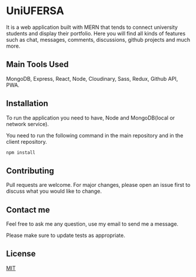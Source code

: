 # UniUFERSA

It is a web application built with MERN that tends to connect university students and display their portfolio. Here you will find all kinds of features such as chat, messages, comments, discussions, github projects and much more.

## Main Tools Used

MongoDB, Express, React, Node, Cloudinary, Sass, Redux, Github API, PWA.


## Installation

To run the application you need to have, Node and MongoDB(local or network service).

You need to run the following command in the main repository and in the client repository.

```bash
npm install
```


## Contributing
Pull requests are welcome. For major changes, please open an issue first to discuss what you would like to change.

## Contact me

Feel free to ask me any question, use my email to send me a message.

Please make sure to update tests as appropriate.

## License
[MIT](https://choosealicense.com/licenses/mit/)
